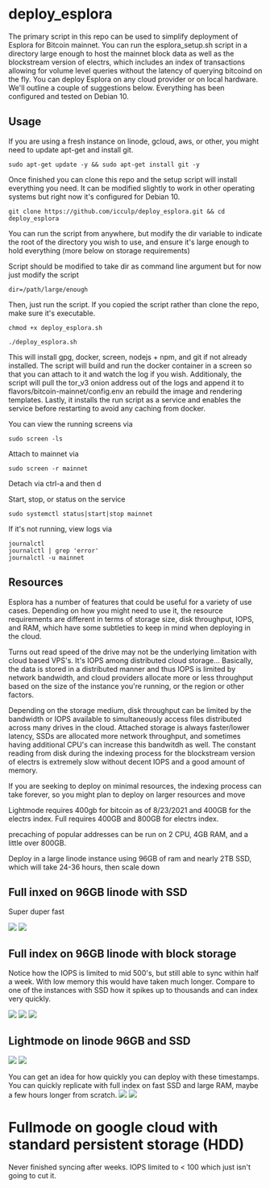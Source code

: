 # deploy_esplora
The primary script in this repo can be used to simplify deployment of Esplora for Bitcoin mainnet. You can run the esplora_setup.sh script in a directory large enough to host the mainnet block data as well as the blockstream version of electrs, which includes an index of transactions allowing for volume level queries without the latency of querying bitcoind on the fly. You can deploy Esplora on any cloud provider or on local hardware. We'll outline a couple of suggestions below. Everything has been configured and tested on Debian 10. 

## Usage
If you are using a fresh instance on linode, gcloud, aws, or other, you might need to update apt-get and install git.

`sudo apt-get update -y && sudo apt-get install git -y`

Once finished you can clone this repo and the setup script will install everything you need. It can be modified slightly to work in other operating systems but right now it's configured for Debian 10.

`git clone https://github.com/icculp/deploy_esplora.git && cd deploy_esplora`

You can run the script from anywhere, but modify the dir variable to indicate the root of the directory you wish to use, and ensure it's large enough to hold everything (more below on storage requirements)

Script should be modified to take dir as command line argument but for now just modify the script

`dir=/path/large/enough`

Then, just run the script. If you copied the script rather than clone the repo, make sure it's executable.

`chmod +x deploy_esplora.sh`

`./deploy_esplora.sh`

This will install gpg, docker, screen, nodejs + npm, and git if not already installed. The script will build and run the docker container in a screen so that you can attach to it and watch the log if you wish. Additionaly, the script will pull the tor_v3 onion address out of the logs and append it to flavors/bitcoin-mainnet/config.env an rebuild the image and rendering templates. Lastly, it installs the run script as a service and enables the service before restarting to avoid any caching from docker. 

You can view the running screens via 

`sudo screen -ls`

Attach to mainnet via 

`sudo screen -r mainnet`

Detach via ctrl-a and then d

Start, stop, or status on the service

`sudo systemctl status|start|stop mainnet`

If it's not running, view logs via 

```
journalctl
journalctl | grep 'error'
journalctl -u mainnet
```


## Resources
Esplora has a number of features that could be useful for a variety of use cases. Depending on how you might need to use it, the resource requirements are different in terms of storage size, disk throughput, IOPS, and RAM, which have some subtleties to keep in mind when deploying in the cloud.

Turns out read speed of the drive may not be the underlying limitation with cloud based VPS's. It's IOPS among distributed cloud storage... Basically, the data is stored in a distributed manner and thus IOPS is limited by network bandwidth, and cloud providers allocate more or less throughput based on the size of the instance you're running, or the region or other factors.

Depending on the storage medium, disk throughput can be limited by the bandwidth or IOPS available to simultaneously access files distributed across many drives in the cloud. Attached storage is always faster/lower latency, SSDs are allocated more network throughput, and sometimes having additional CPU's can increase this bandwitdh as well. The constant reading from disk during the indexing process for the blockstream version of electrs is extremely slow without decent IOPS and a good amount of memory.

If you are seeking to deploy on minimal resources, the indexing process can take forever, so you might plan to deploy on larger resources and move 

Lightmode requires 400gb for bitcoin as of 8/23/2021 and 400GB for the electrs index.
Full requires 400GB and 800GB for electrs index. 


precaching of popular addresses can be run on 2 CPU, 4GB RAM, and a little over 800GB.

Deploy in a large linode instance using 96GB of ram and nearly 2TB SSD, which will take 24-36 hours, then scale down
## Full inxed on 96GB linode with SSD
Super duper fast

![](https://i.imgur.com/Nk0JVIX.png)
![](https://i.imgur.com/911iJq2.png)

## Full index on 96GB linode with block storage
Notice how the IOPS is limited to mid 500's, but still able to sync within half a week. With low memory this would have taken much longer. Compare to one of the instances with SSD how it spikes up to thousands and can index very quickly. 

![](https://i.imgur.com/stZmaAY.png)
![](https://i.imgur.com/Kt84FU2.png)
![](https://i.imgur.com/J2EhKLn.png)

## Lightmode on linode 96GB and SSD
![](https://i.imgur.com/QgyJu3Q.png)
![](https://i.imgur.com/PGq6kqU.png)

You can get an idea for how quickly you can deploy with these timestamps. You can quickly replicate with full index on fast SSD and large RAM, maybe a few hours longer from scratch. 
![](https://i.imgur.com/IDJT3FT.png)
![](https://i.imgur.com/pElRXLT.png)

# Fullmode on google cloud with standard persistent storage (HDD)
Never finished syncing after weeks. IOPS limited to < 100 which just isn't going to cut it. 
